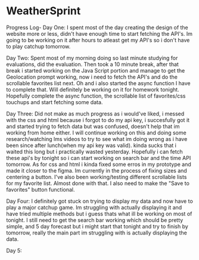 # WeatherSprint

Progress Log-
Day One:
I spent most of the day creating the design of the website more or less, didn't have enough time to start fetching the API's. Im going to be working on it after hours to atleast get my API's so i don't have to play catchup tomorrow.

Day Two: Spent most of my morning doing so last minute studying for evaluations, did the evaluation. Then took a 10 minute break, after that break i started working on the Java Script portion and manage to get the Geolocation prompt working, now i need to fetch the API's and do the scrollable favorites list next. Oh and i also started the async function I have to complete that. Will definitely be working on it for homework tonight. Hopefully complete the async function, the scrollable list of favorites/css touchups and start fetching some data.

Day Three: Did not make as much progress as i would've liked, i messed with the css and html because i forgot to do my api key, i succesfully got it and started trying to fetch data but was confused, doesn't help that im working from home either. I will continue working on this and doing some research/watching lms videos to try to see what im doing wrong as i have been since after lunch(when my api key was valid). kinda sucks that i waited this long but i practically wasted yesterday. Hopefully i can fetch these api's by tonight so i can start working on search bar and the time API tomorrow. As for css and html i kinda fixed some erros in my prototype and made it closer to the figma. Im currently in the process of fixing sizes and centering a button. I've also been working/testing different scrollable lists for my favorite list. Almost done with that. I also need to make the "Save to favorites" button functional.

Day Four: I definitely got stuck on trying to display my data and now have to play a major catchup game. Im struggling with actually displaying it and have tried multiple methods but i guess thats what ill be working on most of tonight. I still need to get the search bar working which should be pretty simple, and 5 day forecast but i might start that tonight and try to finish by tomorrow, really the main part im struggling with is actually displaying the data.

Day 5:
